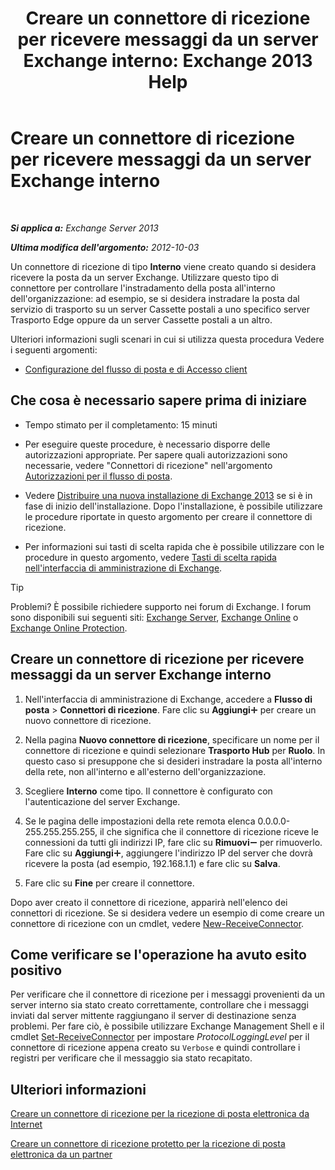 ﻿---
title: 'Creare un connettore di ricezione per ricevere messaggi da un server Exchange interno: Exchange 2013 Help'
TOCTitle: Creare un connettore di ricezione per ricevere messaggi da un server Exchange interno
ms:assetid: 546cead9-7a2d-4332-a5f6-35343d56c619
ms:mtpsurl: https://technet.microsoft.com/it-it/library/JJ657448(v=EXCHG.150)
ms:contentKeyID: 50480618
ms.date: 05/22/2018
mtps_version: v=EXCHG.150
ms.translationtype: MT
---

# Creare un connettore di ricezione per ricevere messaggi da un server Exchange interno

 

_**Si applica a:** Exchange Server 2013_

_**Ultima modifica dell'argomento:** 2012-10-03_

Un connettore di ricezione di tipo **Interno** viene creato quando si desidera ricevere la posta da un server Exchange. Utilizzare questo tipo di connettore per controllare l'instradamento della posta all'interno dell'organizzazione: ad esempio, se si desidera instradare la posta dal servizio di trasporto su un server Cassette postali a uno specifico server Trasporto Edge oppure da un server Cassette postali a un altro.

Ulteriori informazioni sugli scenari in cui si utilizza questa procedura Vedere i seguenti argomenti:

  - [Configurazione del flusso di posta e di Accesso client](configure-mail-flow-and-client-access-exchange-2013-help.md)

## Che cosa è necessario sapere prima di iniziare

  - Tempo stimato per il completamento: 15 minuti

  - Per eseguire queste procedure, è necessario disporre delle autorizzazioni appropriate. Per sapere quali autorizzazioni sono necessarie, vedere "Connettori di ricezione" nell'argomento [Autorizzazioni per il flusso di posta](mail-flow-permissions-exchange-2013-help.md).

  - Vedere [Distribuire una nuova installazione di Exchange 2013](deploy-a-new-installation-of-exchange-2013-exchange-2013-help.md) se si è in fase di inizio dell'installazione. Dopo l'installazione, è possibile utilizzare le procedure riportate in questo argomento per creare il connettore di ricezione.

  - Per informazioni sui tasti di scelta rapida che è possibile utilizzare con le procedure in questo argomento, vedere [Tasti di scelta rapida nell'interfaccia di amministrazione di Exchange](keyboard-shortcuts-in-the-exchange-admin-center-exchange-online-protection-help.md).


> [!TIP]
> Problemi? È possibile richiedere supporto nei forum di Exchange. I forum sono disponibili sui seguenti siti: <A href="https://go.microsoft.com/fwlink/p/?linkid=60612">Exchange Server</A>, <A href="https://go.microsoft.com/fwlink/p/?linkid=267542">Exchange Online</A> o <A href="https://go.microsoft.com/fwlink/p/?linkid=285351">Exchange Online Protection</A>.



## Creare un connettore di ricezione per ricevere messaggi da un server Exchange interno

1.  Nell'interfaccia di amministrazione di Exchange, accedere a **Flusso di posta** \> **Connettori di ricezione**. Fare clic su **Aggiungi**![Icona Aggiungi](images/JJ218640.c1e75329-d6d7-4073-a27d-498590bbb558(EXCHG.150).gif "Icona Aggiungi") per creare un nuovo connettore di ricezione.

2.  Nella pagina **Nuovo connettore di ricezione**, specificare un nome per il connettore di ricezione e quindi selezionare **Trasporto Hub** per **Ruolo**. In questo caso si presuppone che si desideri instradare la posta all'interno della rete, non all'interno e all'esterno dell'organizzazione.

3.  Scegliere **Interno** come tipo. Il connettore è configurato con l'autenticazione del server Exchange.

4.  Se le pagina delle impostazioni della rete remota elenca 0.0.0.0-255.255.255.255, il che significa che il connettore di ricezione riceve le connessioni da tutti gli indirizzi IP, fare clic su **Rimuovi**![Icona Rimuovi](images/JJ657492.479b6ced-8d64-4277-a725-f17fea202b28(EXCHG.150).gif "Icona Rimuovi") per rimuoverlo. Fare clic su **Aggiungi**![Icona Aggiungi](images/JJ218640.c1e75329-d6d7-4073-a27d-498590bbb558(EXCHG.150).gif "Icona Aggiungi"), aggiungere l'indirizzo IP del server che dovrà ricevere la posta (ad esempio, 192.168.1.1) e fare clic su **Salva**.

5.  Fare clic su **Fine** per creare il connettore.

Dopo aver creato il connettore di ricezione, apparirà nell'elenco dei connettori di ricezione. Se si desidera vedere un esempio di come creare un connettore di ricezione con un cmdlet, vedere [New-ReceiveConnector](https://technet.microsoft.com/it-it/library/bb125139\(v=exchg.150\)).

## Come verificare se l'operazione ha avuto esito positivo

Per verificare che il connettore di ricezione per i messaggi provenienti da un server interno sia stato creato correttamente, controllare che i messaggi inviati dal server mittente raggiungano il server di destinazione senza problemi. Per fare ciò, è possibile utilizzare Exchange Management Shell e il cmdlet [Set-ReceiveConnector](https://technet.microsoft.com/it-it/library/bb125140\(v=exchg.150\)) per impostare *ProtocolLoggingLevel* per il connettore di ricezione appena creato su `Verbose` e quindi controllare i registri per verificare che il messaggio sia stato recapitato.

## Ulteriori informazioni

[Creare un connettore di ricezione per la ricezione di posta elettronica da Internet](create-a-receive-connector-to-receive-email-from-the-internet-exchange-2013-help.md)

[Creare un connettore di ricezione protetto per la ricezione di posta elettronica da un partner](create-a-secure-receive-connector-to-receive-email-from-a-partner-exchange-2013-help.md)

